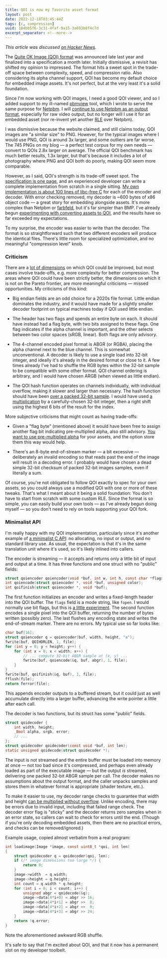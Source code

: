 ```yaml
---
title: QOI is now my favorite asset format
layout: post
date: 2022-12-18T03:45:44Z
tags: [c, compression]
uuid: 184bb5f6-3c31-4faf-9a15-3a693b8f4c7d
excerpt_separator: <!--more-->
---
```


*This article was discussed [on Hacker News][hn].*

The [Quite OK Image (QOI) format][qoi] was announced late last year and
finalized into a specification a month later. Initially dismissive, a
revisit has shifted my opinion to impressed. The format hits a sweet spot
in the trade-off space between complexity, speed, and compression ratio.
Also considering its alpha channel support, QOI has become my default
choice for embedded image assets. It's not perfect, but at the very least
it's a solid foundation.

<!--more-->

Since I'm now working with QOI images, I need a good QOI viewer, and so I
added support to my ill-named [pbmview][pbmview] tool, which I wrote to
serve the same purpose for [Netpbm][pbm]. I will [continue to use Netpbm
as an output format][showcase], especially for raw video output, but no
longer will I use it for an embedded asset (nor re-invent yet another
[RLE][] over Netpbm).

I was dismissive because the website claimed, and still claims today, QOI
images are "a similar size" to PNG. However, for the typical images where
I would use PNG, QOI is around 3x larger, and some outliers are far worse.
The 745 PNGs on my blog — a perfect test corpus for my own needs — convert
to QOIs 2.8x larger on average. The official QOI benchmark has much better
results, 1.3x larger, but that's because it includes a lot of photography
where PNG and QOI both do poorly, making QOI seem more comparable.

However, as I said, QOI's strength is its trade-off sweet spot. The
[specification is one page][spec], and an experienced developer can write
a complete implementation from scratch in a single sitting. [My own
implementation is about 100 lines of libc-free C][c] for each of the
encoder and decoder. With error checking removed, my decoder is ~600 bytes
of x86 object code — a great story for embedding alongside assets. It's
more complex than Netpbm or [farbfeld][], but it's far simpler than BMP.
I've already begun [experimenting with converting assets to QOI][chess],
and the results have so far exceeded my expectations.

To my surprise, the encoder was easier to write than the decoder. The
format is so straightforward such that two different encoders will produce
the identical files. There's little room for specialized optimization, and
no meaningful "compression level" knob.

### Criticism

There are a [lot of dimensions][bikeshed] on which QOI could be improved,
but most cases involve trade-offs, e.g. more complexity for better
compression. The areas where QOI could have been strictly better, the
dimensions on which it is not on the Pareto frontier, are more meaningful
criticisms — missed opportunities. My criticisms of this kind:

* Big endian fields are an odd choice for a 2020s file format. Little
  endian dominates the industry, and it would have made for a slightly
  smaller decoder footprint on typical machines today if QOI used little
  endian.

* The header has two flags and spends an entire byte on each. It should
  have instead had a flag byte, with two bits assigned to these flags. One
  flag indicates if the alpha channel is important, and the other selects
  between two color spaces (sRGB, linear). Both flags are only advisory.

* The 4-channel encoded pixel format is ABGR (or RGBA), placing the alpha
  channel next to the blue channel. This is somewhat unconventional. A
  decoder is likely to use a single load into 32-bit integer, and ideally
  it's already in the desired format or close to it. A few times already
  I've had to shuffle the RGB bytes within the 32-bit sample to be
  compatible with some other format. QOI channel ordering is arbitrary,
  and I would have chosen ARGB (when viewed as little endian).

* The QOI hash function operates on channels individually, with individual
  overflow, making it slower and larger than necessary. The hash function
  should have been [over a packed 32-bit sample][hash]. I would have used
  [a multiplication][msi] by a carefully-chosen 32-bit integer, then a
  right shift using the highest 6 bits of the result for the index.

More subjective criticisms that might count as having trade-offs:

* Given a "flag byte" (mentioned above) it would have been free to assign
  another flag bit indicating pre-multiplied alpha, also still advisory.
  [You want to use pre-multiplied alpha][pma] for your assets, and the
  option store them this way would help.

* There's an 8-byte end-of-stream marker — a bit excessive — deliberately
  an invalid encoding so that reads past the end of the image will result
  in a decoding error. I probably would have chosen a dead simple 32-bit
  checksum of packed 32-bit images samples, even if literally a sum.

Of course, you're not obligated to follow QOI exactly to spec for your own
assets, so you could always use a modified QOI with one or more of these
tweaks. That's what I meant about it being a solid foundation: You don't
have to start from scratch with some custom RLE. Since the format is so
simple, you can easily build your own tools — as I've already begun doing
myself — so you don't need to rely on tools supporting your QOI fork.

### Minimalist API

I'm really happy with my QOI implementation, particularly since it's
another example of [a minimalist C API][mini]: no allocating, no input or
output, and no standard library use. As usual, the expectation is that
it's in the same translation unit where it's used, so it's likely inlined
into callers.

The encoder is streaming — it accepts and returns only a little bit of
input and output at a time. It has three functions and one struct with no
"public" fields:

```c
struct qoiencoder qoiencoder(void *buf, int w, int h, const char *flags);
int qoiencode(struct qoiencoder *, void *buf, unsigned color);
int qoifinish(struct qoiencoder *, void *buf);
```

The first function initializes an encoder and writes a fixed-length header
into the QOI buffer. The `flags` field is a mode string, like `fopen`. I
would normally use bit flags, but this is [a little experiment][str]. The
second function encodes a single pixel into the QOI buffer, returning the
number of bytes written (possibly zero). The last flushes any encoding
state and writes the end-of-stream marker. There are no errors. My typical
use so far looks like:

```c
char buf[16];
struct qoiencoder q = qoiencoder(buf, width, height, "a");
fwrite(buf, QOIHDRLEN, 1, file);
for (int y = 0; y < height; y++) {
    for (int x = 0; x < width; x++) {
        // ... compute 32-bit ABGR sample at (x, y) ...
        fwrite(buf, qoiencode(&q, buf, abgr), 1, file);
    }
}
fwrite(buf, qoifinish(&q, buf), 1, file);
fflush(file);
return ferror(file);
```

This appends encoder outputs to a buffered stream, but it could just as
well accumulate directly into a larger buffer, advancing the write pointer
a little after each call.

The decoder is two functions, but its struct has some "public" fields.

```c
struct qoidecoder {
    int width, height;
    _Bool alpha, srgb, error;
    // ...
};
struct qoidecoder qoidecoder(const void *buf, int len);
static unsigned qoidecode(struct qoidecoder *);
```

The input is not streamed and the entire buffer must be loaded into memory
at once — not too bad since it's compressed, and perhaps even already
loaded as part of the executable image — but the output *is* streamed,
delivering one packed 32-bit ABGR sample per call. The decoder makes no
assumptions about the output format, and the caller unpacks samples and
stores them in whatever format is appropriate (shader texture, etc.).

To make it easier to use, my decoder range checks to guarantee that width
and height [can be multiplied without overflow][int]. Unlike encoding,
there may be errors due to invalid input, including that failed range
check. The decoder error flag is "sticky" and the decoder returns zero
samples when in an error state, so callers can wait to check for errors
until the end. (Though if you're only decoding embedded assets, then there
are no practical errors, and checks can be removed/ignored.)

Example usage, copied almost verbatim from a real program:

```c
int loadimage(Image *image, const uint8_t *qoi, int len)
{
    struct qoidecoder q = qoidecoder(qoi, len);
    if (/* image dimensions too large */) {
        return 0;
    }
    image->width  = q.width;
    image->height = q.height;
    int count = q.width * q.height;
    for (int i = 0; i < count; i++) {
        unsigned abgr = qoidecode(&q);
        image->data[4*i+0] = abgr >> 16;
        image->data[4*i+1] = abgr >>  8;
        image->data[4*i+2] = abgr >>  0;
        image->data[4*i+3] = abgr >> 24;
    }
    return !q.error;
}
```

Note the aforementioned awkward RGB shuffle.

It's safe to say that I'm excited about QOI, and that it now has a
permanent slot on my developer toolbelt.


[bikeshed]: https://github.com/nigeltao/qoi2-bikeshed
[c]: https://github.com/skeeto/scratch/blob/master/misc/qoi.c
[chess]: https://github.com/skeeto/chess/commit/5c123b3
[farbfeld]: https://tools.suckless.org/farbfeld/
[hash]: /blog/2018/07/31/
[hn]: https://news.ycombinator.com/item?id=34035024
[int]: /blog/2017/07/19/
[mini]: /blog/2018/06/10/
[msi]: /blog/2022/08/08/#hash-functions
[pbm]: https://netpbm.sourceforge.net/doc/ppm.html
[pbmview]: https://github.com/skeeto/scratch/tree/master/pbmview
[pma]: https://www.adriancourreges.com/blog/2017/05/09/beware-of-transparent-pixels/
[qoi]: https://qoiformat.org/
[RLE]: https://en.wikipedia.org/wiki/Run-length_encoding
[showcase]: /blog/2020/06/29/
[spec]: https://qoiformat.org/qoi-specification.pdf
[str]: https://flak.tedunangst.com/post/string-interfaces

